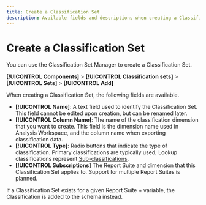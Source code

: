 ```yaml
---
title: Create a Classification Set
description: Available fields and descriptions when creating a Classification Set.
---
```


# Create a Classification Set

You can use the Classification Set Manager to create a Classification Set.

**[!UICONTROL Components]** > **[!UICONTROL Classification sets]** > **[!UICONTROL Sets]** > **[!UICONTROL Add]**

When creating a Classification Set, the following fields are available.

* **[!UICONTROL Name]**: A text field used to identify the Classification Set. This field cannot be edited upon creation, but can be renamed later.
* **[!UICONTROL Column Name]**: The name of the classification dimension that you want to create. This field is the dimension name used in Analysis Workspace, and the column name when exporting classification data.
* **[!UICONTROL Type]**: Radio buttons that indicate the type of classification. Primary classifications are typically used; Lookup classifications represent [Sub-classifications](../c-sub-classifications.md).
* **[!UICONTROL Subscriptions]** The Report Suite and dimension that this Classification Set applies to. Support for multiple Report Suites is planned.

If a Classification Set exists for a given Report Suite + variable, the Classification is added to the schema instead.
